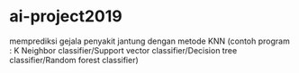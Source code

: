 # ai-project2019
memprediksi gejala penyakit jantung dengan metode KNN (contoh program : K Neighbor classifier/Support vector classifier/Decision tree classifier/Random forest classifier)
